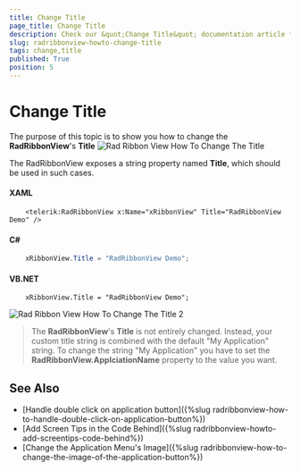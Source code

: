 ```yaml
---
title: Change Title
page_title: Change Title
description: Check our &quot;Change Title&quot; documentation article for the RadRibbonView {{ site.framework_name }} control.
slug: radribbonview-howto-change-title
tags: change,title
published: True
position: 5
---
```


# Change Title

The purpose of this topic is to show you how to change the __RadRibbonView__'s __Title__
![Rad Ribbon View How To Change The Title](images/RadRibbonView_HowTo_ChangeTheTitle.png)

The RadRibbonView exposes a string property named __Title__, which should be used in such cases.		

#### __XAML__

```XAML
	<telerik:RadRibbonView x:Name="xRibbonView" Title="RadRibbonView Demo" />
```

#### __C#__

```C#
	xRibbonView.Title = "RadRibbonView Demo";
```

#### __VB.NET__

```VB.NET
	xRibbonView.Title = "RadRibbonView Demo";
```

![Rad Ribbon View How To Change The Title 2](images/RadRibbonView_HowTo_ChangeTheTitle_2.png)

>The __RadRibbonView__'s __Title__ is not entirely changed. Instead, your custom title string is combined with the default "My Application" string. To change the string "My Application" you have to set the __RadRibbonView.ApplciationName__ property to the value you want.

## See Also
 * [Handle double click on application button]({%slug radribbonview-how-to-handle-double-click-on-application-button%})
 * [Add Screen Tips in the Code Behind]({%slug radribbonview-howto-add-screentips-code-behind%})
 * [Change the Application Menu's Image]({%slug radribbonview-how-to-change-the-image-of-the-application-button%})